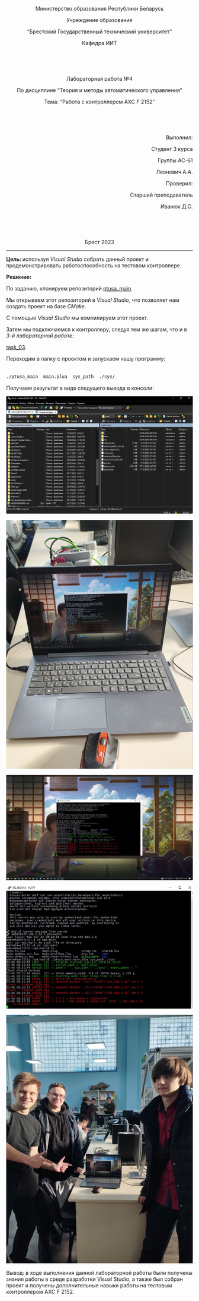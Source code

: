 <p align="center"> Министерство образования Республики Беларусь</p>
<p align="center">Учреждение образования</p>
<p align="center">“Брестский Государственный технический университет”</p>
<p align="center">Кафедра ИИТ</p>
<br><br><br>
<p align="center">Лабораторная работа №4</p>
<p align="center">По дисциплине “Теория и методы автоматического управления”</p>
<p align="center">Тема: “Работа с контроллером AXC F 2152”</p>
<br><br><br>
<p align="right">Выполнил:</p>
<p align="right">Студент 3 курса</p>
<p align="right">Группы АС-61</p>
<p align="right">Леонович А.А.</p>
<p align="right">Проверил:</p>
<p align="right">Старший преподаватель</p>
<p align="right">Иванюк Д.С.</p>
<br><br><br>
<p align="center">Брест 2023</p>

---
<p> <strong>Цель: </strong>используя <em>Visual Studio</em> собрать данный проект и продемонстрировать работоспособность на тестовом контроллере.</p> 

<p> <strong>Решение:</strong> </p>

По заданию, клонируем репозиторий [ptusa_main](https://github.com/savushkin-r-d/ptusa_main).

<p>Мы открываем этот репозиторий в <em>Visual Studio</em>, что позволяет нам создать проект на базе <em>CMake</em>.</p>
<p>С помощью <em>Visual Studio</em> мы компилируем этот проект.</p> 
<p>Затем мы подключаемся к контроллеру, следуя тем же шагам, что и в <em>3-й лабораторной работе:</em> </p>

[task_03](../../task_03/doc/readme.md).

<p>Переходим в папку с проектом и запускаем нашу программу:</p>

``` bash

./ptusa_main  main.plua  sys_path  ./sys/

```

<p>Получаем результат в виде следущего вывода в консоли: </p>

![](images/main-admin.png)

![](images/notebookscreen.png)

![](images/screenshot_workpage.png)

![](images/console.png)

![](images/together.png)

 Вывод: в ходе выполнения данной лабораторной работы были получены знания работы в среде разработки Visual Studio, а также был собран проект и получены дополнительные навыки работы на тестовым контроллером AXC F 2152.